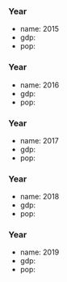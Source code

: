 ### Year
- name: 2015
- gdp: 
- pop: 

### Year
- name: 2016
- gdp: 
- pop: 

### Year
- name: 2017
- gdp: 
- pop: 

### Year
- name: 2018
- gdp: 
- pop: 

### Year
- name: 2019
- gdp: 
- pop: 
